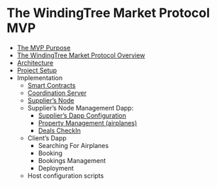 # The WindingTree Market Protocol MVP

- [The MVP Purpose](./mvp-purpose.md)
- [The WindingTree Market Protocol Overview](./protocol.md)
- [Architecture](./architecture.md)
- [Project Setup](./setup.md)
- Implementation
  - [Smart Contracts](./imp.contracts.md)
  - [Coordination Server](./imp.server.md)
  - [Supplier’s Node](./imp.node.md)
  - Supplier’s Node Management Dapp:
    - [Supplier’s Dapp Configuration](./imp.manager.config.md)
    - [Property Management (airplanes)](./imp.manager.prop.md)
    - [Deals CheckIn](./imp.manager.checkin.md)
  - Client’s Dapp
    - Searching For Airplanes
    - Booking
    - Bookings Management
    - Deployment
  - Host configuration scripts
